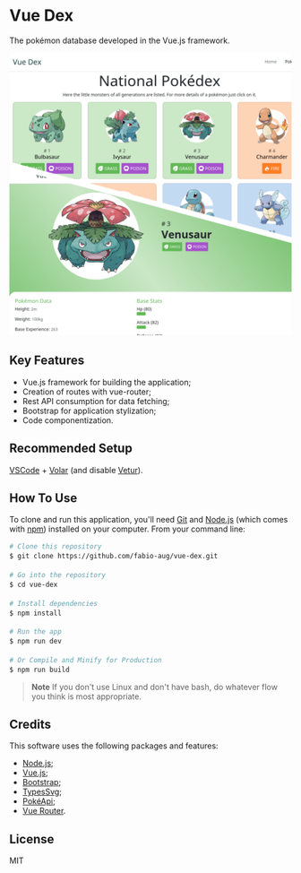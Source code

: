 
# Vue Dex

The pokémon database developed in the Vue.js framework.

![screenshot](./src/assets/docs/app.png)

## Key Features

- Vue.js framework for building the application;
- Creation of routes with vue-router;
- Rest API consumption for data fetching;
- Bootstrap for application stylization;
- Code componentization.

## Recommended Setup

[VSCode](https://code.visualstudio.com/) + [Volar](https://marketplace.visualstudio.com/items?itemName=Vue.volar) (and disable [Vetur](https://marketplace.visualstudio.com/items?itemName=octref.vetur)).

## How To Use

To clone and run this application, you'll need [Git](https://git-scm.com) and [Node.js](https://nodejs.org/en/download/) (which comes with [npm](http://npmjs.com)) installed on your computer. From your command line:

```bash
# Clone this repository
$ git clone https://github.com/fabio-aug/vue-dex.git

# Go into the repository
$ cd vue-dex

# Install dependencies
$ npm install

# Run the app
$ npm run dev

# Or Compile and Minify for Production
$ npm run build
```

> **Note**
> If you don't use Linux and don't have bash, do whatever flow you think is most appropriate.

## Credits

This software uses the following packages and features:

- [Node.js](https://nodejs.org/);
- [Vue.js](https://vuejs.org/);
- [Bootstrap](https://getbootstrap.com/);
- [TypesSvg](https://github.com/duiker101/pokemon-type-svg-icons);
- [PokéApi](https://pokeapi.co/);
- [Vue Router](https://router.vuejs.org/).

## License

MIT
